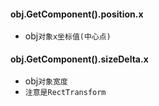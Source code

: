
#### obj.GetComponent<Transform>().position.x
* obj`对象x坐标值(中心点)`

#### obj.GetComponent<RectTransform>().sizeDelta.x
* obj`对象宽度`
* `注意是RectTransform`
